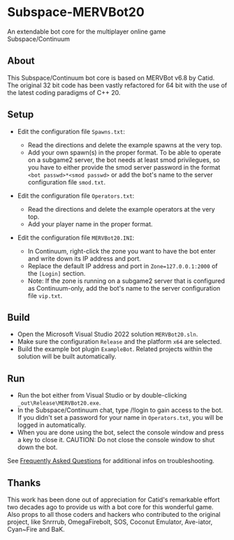 # Subspace-MERVBot20
An extendable bot core for the multiplayer online game Subspace/Continuum

## About
This Subspace/Continuum bot core is based on MERVBot v6.8 by Catid. The original 32 bit code has been vastly refactored for 64 bit with the use of the latest coding paradigms of C++ 20.

## Setup

- Edit the configuration file `Spawns.txt`:
    - Read the directions and delete the example spawns at the very top.
    - Add your own spawn(s) in the proper format. To be able to operate on a subgame2 server, the bot needs at least smod privilegues, so you have to either provide the smod server password in the format `<bot passwd>*<smod passwd>` or add the bot's name to the server configuration file `smod.txt`.

- Edit the configuration file `Operators.txt`:
    - Read the directions and delete the example operators at the very top.
    - Add your player name in the proper format.

- Edit the configuration file `MERVBot20.INI`:
    - In Continuum, right-click the zone you want to have the bot enter and write down its IP address and port. 
    - Replace the default IP address and port in `Zone=127.0.0.1:2000` of the `[Login]` section.
    - Note: If the zone is running on a subgame2 server that is configured as Continuum-only, add the bot's name to the server configuration file `vip.txt`.

## Build

- Open the Microsoft Visual Studio 2022 solution `MERVBot20.sln`.
- Make sure the configuration `Release` and the platform `x64` are selected.
- Build the example bot plugin `ExampleBot`. Related projects within the solution will be built automatically.

## Run

- Run the bot either from Visual Studio or by double-clicking `_out\Release\MERVBot20.exe`.
- In the Subspace/Continuum chat, type /!login <your operator password> to gain access to the bot. If you didn't set a password for your name in `Operators.txt`, you will be logged in automatically.
- When you are done using the bot, select the console window and press a key to close it. CAUTION: Do not close the console window to shut down the bot.

See [Frequently Asked Questions](./doc/faq.md) for additional infos on troubleshooting.

## Thanks
This work has been done out of appreciation for Catid's remarkable effort two decades ago to provide us with a bot core for this wonderful game. Also props to all those coders and hackers who contributed to the original project, like Snrrrub, OmegaFirebolt, SOS, Coconut Emulator, Ave-iator, Cyan~Fire and BaK. 
